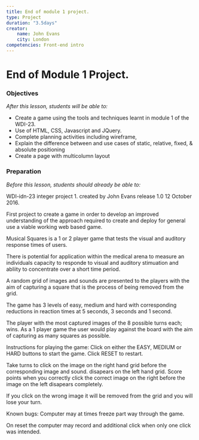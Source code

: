```yaml
---
title: End of module 1 project.
type: Project
duration: "3.5days"
creator:
    name: John Evans
    city: London
competencies: Front-end intro
---
```


# End of Module 1 Project.

### Objectives
*After this lesson, students will be able to:*


- Create a game using the tools and techniques learnt in module 1 of the WDI-23.
- Use of HTML, CSS, Javascript and JQuery.
- Complete planning activities including wireframe, 
- Explain the difference between and use cases of static, relative, fixed, & absolute positioning
- Create a page with multicolumn layout

### Preparation
*Before this lesson, students should already be able to:*



WDI-idn-23 integer project 1. created by John Evans release 1.0 12 October 2016.

First project to create a game in order to develop an improved understanding of the approach required to create and deploy for general use a viable working web based game.

Musical Squares is a 1 or 2 player game that tests the visual and auditory response times of users.

There is potential for application within the medical arena to measure an individuals capacity to responde to visual and auditory stimuation and abliity to concentrate over a short time period.

A random grid of images and sounds are presented to the players with the aim of capturing a square that is the process of being removed from the grid.

The game has 3 levels of easy, medium and hard with corresponding reductions in reaction times at 5 seconds, 3 seconds and 1 second.

The player with the most captured images of the 8 possible turns each; wins. As a 1 player game the user would play against the board with the aim of capturing as many squares as possible.

Instructions for playing the game: Click on either the EASY, MEDIUM or HARD buttons to start the game. Click RESET to restart.

Take turns to click on the image on the right hand grid before the corresponding image and sound. disapears on the left hand grid. Score points when you correctly click the correct image on the right before the image on the left disapears completely.

If you click on the wrong image it will be removed from the grid and you will lose your turn.

Known bugs: Computer may at times freeze part way through the game.

On reset the computer may record and additional click when only one click was intended.
